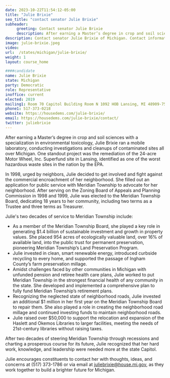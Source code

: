 ```yaml
---
date: 2023-10-22T11:54:12-05:00
title: "Julie Brixie"
seo_title: "contact senator Julie Brixie"
subheader:
     greeting: Contact senator Julie Brixie
     description: After earning a Master’s degree in crop and soil sciences with a specialization in environmental toxicology, Julie Brixie ran a mobile laboratory, conducting investigations and cleanups of contaminated sites all over Michigan.
description: Contact senator Julie Brixie of Michigan. Contact information for Julie Brixie includes email address, phone number, and mailing address.
image: julie-brixie.jpeg
video:
url:  /states/michigan/julie-brixie/
weight: 1
layout: course_home

####candidate
name: Julie Brixie
state: Michigan
party: Democratic
role: Representative
inoffice: current
elected: 2019
mailing1: Room 70 Capitol Building Room N 1092 HOB Lansing, MI 48909-7514
phone1: 517-373-0218
website: https://housedems.com/julie-brixie/
email: https://housedems.com/julie-brixie/contact/
twitter: juliebrixie
---
```


After earning a Master’s degree in crop and soil sciences with a specialization in environmental toxicology, Julie Brixie ran a mobile laboratory, conducting investigations and cleanups of contaminated sites all over Michigan. One standout project was the remediation of the 24-acre Motor Wheel, Inc. Superfund site in Lansing, identified as one of the worst hazardous waste sites in the nation by the EPA.

In 1998, urged by neighbors, Julie decided to get involved and fight against the commercial encroachment of her neighborhood. She filled out an application for public service with Meridian Township to advocate for her neighborhood. After serving on the Zoning Board of Appeals and Planning Commission in 1998 and 1999, Julie was elected to the Meridian Township Board, dedicating 18 years to her community, including two terms as a Trustee and three terms as Treasurer.

Julie's two decades of service to Meridian Township include:

- As a member of the Meridian Township Board, she played a key role in generating $1.4 billion of sustainable investment and growth in property values. She placed 954 acres of ecologically valuable land, over 16% of available land, into the public trust for permanent preservation, pioneering Meridian Township’s Land Preservation Program.
- Julie invested in clean, smart renewable energy, introduced curbside recycling to every home, and supported the passage of Ingham County’s farm preservation millage.
- Amidst challenges faced by other communities in Michigan with unfunded pension and retiree health care plans, Julie worked to put Meridian Township in the strongest financial health of any community in the state. She developed and implemented a comprehensive plan to fully fund Meridian Township’s retirement plans.
- Recognizing the neglected state of neighborhood roads, Julie invested an additional $1 million in her first year on the Meridian Township Board to repair them. She also played a role in creating the neighborhood road millage and continued investing funds to maintain neighborhood roads.
- Julie raised over $50,000 to support the relocation and expansion of the Haslett and Okemos Libraries to larger facilities, meeting the needs of 21st-century libraries without raising taxes.

After two decades of steering Meridian Township through recessions and charting a prosperous course for its future, Julie recognized that her hard work, knowledge, and leadership were needed more at the state Capitol.

Julie encourages constituents to contact her with thoughts, ideas, and concerns at (517) 373-1786 or via email at juliebrixie@house.mi.gov, as they work together to build a brighter future for Michigan.
